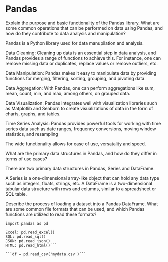 
# Pandas

Explain the purpose and basic functionality of the Pandas library. What are some common operations that can be performed on data using Pandas, and how do they contribute to data analysis and manipulation?

Pandas is a Python library used for data manupilation and analysis. 

Data Cleaning: Cleaning up data is an essential step in data analysis, and Pandas provides a range of functions to achieve this. For instance, one can remove missing data or duplicates, replace values or remove outliers, etc.

Data Manipulation: Pandas makes it easy to manipulate data by providing functions for merging, filtering, sorting, grouping, and pivoting data.

Data Aggregation: With Pandas, one can perform aggregations like sum, mean, count, min, and max, among others, on grouped data.

Data Visualization: Pandas integrates well with visualization libraries such as Matplotlib and Seaborn to create visualizations of data in the form of charts, graphs, and tables.

Time Series Analysis: Pandas provides powerful tools for working with time series data such as date ranges, frequency conversions, moving window statistics, and resampling

The wide functionality allows for ease of use, versatality and speed. 


What are the primary data structures in Pandas, and how do they differ in terms of use cases?

There are two primary data structures in Pandas, Series and DataFrame.

A Series is a one-dimensional array-like object that can hold any data type such as integers, floats, strings, etc. A DataFrame is a two-dimensional tabular data structure with rows and columns, similar to a spreadsheet or SQL table.

Describe the process of loading a dataset into a Pandas DataFrame. What are some common file formats that can be used, and which Pandas functions are utilized to read these formats?

```import pandas as pd```

```CSV: pd.read_csv()
Excel: pd.read_excel()
SQL: pd.read_sql()
JSON: pd.read_json()
HTML: pd.read_html()```

```df = pd.read_csv('mydata.csv')```

